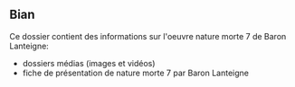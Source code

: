 ## Bian

Ce dossier contient des informations sur l'oeuvre nature morte 7 de Baron Lanteigne:
 - dossiers médias (images et vidéos)
 - fiche de présentation de nature morte 7 par Baron Lanteigne
